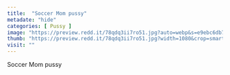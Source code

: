 ```yaml
---
title:  "Soccer Mom pussy"
metadate: "hide"
categories: [ Pussy ]
image: "https://preview.redd.it/78qdq3ii7ro51.jpg?auto=webp&s=e9ebc6db7ab250fd589ab8f501d4aca73ec288e8"
thumb: "https://preview.redd.it/78qdq3ii7ro51.jpg?width=1080&crop=smart&auto=webp&s=c46b3d9cffdeea4931cf5fb35fcb70ce5dac8219"
visit: ""
---
```

Soccer Mom pussy
